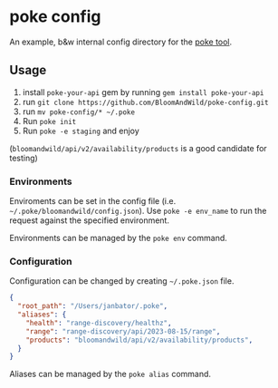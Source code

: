 # poke config
An example, b&w internal config directory for the [poke tool](https://github.com/MrBananaLord/poke).

## Usage

1. install `poke-your-api` gem by running `gem install poke-your-api`
1. run `git clone https://github.com/BloomAndWild/poke-config.git`
1. run `mv poke-config/* ~/.poke`
1. Run `poke init`
1. Run `poke -e staging` and enjoy

(`bloomandwild/api/v2/availability/products` is a good candidate for testing)

### Environments
Enviroments can be set in the config file (i.e. `~/.poke/bloomandwild/config.json`). Use `poke -e env_name` to run the request against the specified environment.

Environments can be managed by the `poke env` command.

### Configuration
Configuration can be changed by creating `~/.poke.json` file.

```json
{
  "root_path": "/Users/janbator/.poke",
  "aliases": { 
    "health": "range-discovery/healthz",
    "range": "range-discovery/api/2023-08-15/range",
    "products": "bloomandwild/api/v2/availability/products",
  }
}
```

Aliases can be managed by the `poke alias` command.
